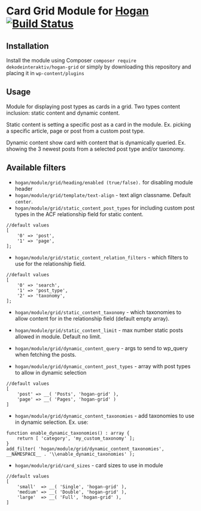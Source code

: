 # Card Grid Module for [Hogan](https://github.com/dekodeinteraktiv/hogan-core) [![Build Status](https://travis-ci.org/DekodeInteraktiv/hogan-grid.svg?branch=master)](https://travis-ci.org/DekodeInteraktiv/hogan-grid)

## Installation
Install the module using Composer `composer require dekodeinteraktiv/hogan-grid` or simply by downloading this repository and placing it in `wp-content/plugins`

## Usage
Module for displaying post types as cards in a grid.
Two types content inclusion: static content and dynamic content.

Static content is setting a specific post as a card in the module. Ex. picking a specific article, page or post from a custom post type.

Dynamic content show card with content that is dynamically queried. Ex. showing the 3 newest posts from a selected post type and/or taxonomy.

## Available filters
- `hogan/module/grid/heading/enabled (true/false).` for disabling module header
- `hogan/module/grid/template/text-align` - text align classname. Default `center`.
- `hogan/module/grid/static_content_post_types` for including custom post types in the ACF relationship field for static content.
```
//default values
[
	'0' => 'post',
	'1' => 'page',
];

```
- `hogan/module/grid/static_content_relation_filters` - which filters to use for the relationship field.
```
//default values
[
	'0' => 'search',
	'1' => 'post_type',
	'2' => 'taxonomy',
];
```

- `hogan/module/grid/static_content_taxonomy`  - which taxonomies to allow content for in the relationship field (default empty array).
- `hogan/module/grid/static_content_limit` - max number static posts allowed in module. Default no limit.

- `hogan/module/grid/dynamic_content_query` - args to send to wp_query when fetching the posts.
- `hogan/module/grid/dynamic_content_post_types` - array with post types to allow in dynamic selection
```
//default values
[
	'post' => __( 'Posts', 'hogan-grid' ),
	'page' => __( 'Pages', 'hogan-grid' )
]
```
- `hogan/module/grid/dynamic_content_taxonomies` - add taxonomies to use in dynamic selection. Ex. use:
```
function enable_dynamic_taxonomies() : array {
	return [ 'category', 'my_custom_taxonomy' ];
}
add_filter( 'hogan/module/grid/dynamic_content_taxonomies', __NAMESPACE__ . '\\enable_dynamic_taxonomies' );
```

- `hogan/module/grid/card_sizes` - card sizes to use in module
```
//default values
[
	'small'  => __( 'Single', 'hogan-grid' ),
	'medium' => __( 'Double', 'hogan-grid' ),
	'large'  => __( 'Full', 'hogan-grid' ),
]
```
